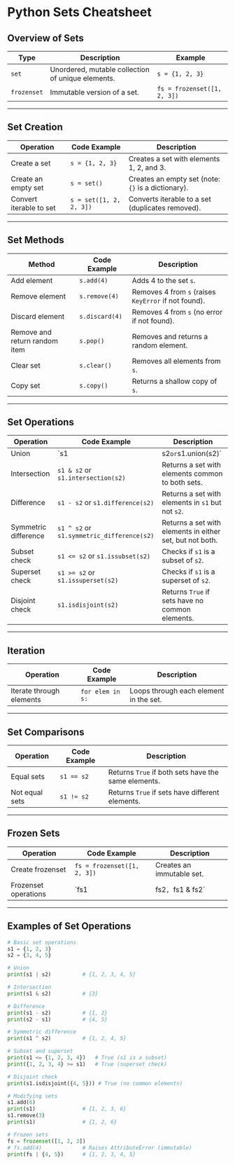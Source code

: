 # Python Sets Cheatsheet

## Overview of Sets
| **Type**        | **Description**                                   | **Example**                |
|------------------|---------------------------------------------------|----------------------------|
| `set`           | Unordered, mutable collection of unique elements. | `s = {1, 2, 3}`            |
| `frozenset`     | Immutable version of a set.                      | `fs = frozenset([1, 2, 3])`|

---

## Set Creation
| **Operation**                  | **Code Example**                   | **Description**                                     |
|--------------------------------|-------------------------------------|---------------------------------------------------|
| Create a set                   | `s = {1, 2, 3}`                    | Creates a set with elements 1, 2, and 3.         |
| Create an empty set            | `s = set()`                        | Creates an empty set (note: `{}` is a dictionary).|
| Convert iterable to set        | `s = set([1, 2, 2, 3])`            | Converts iterable to a set (duplicates removed). |

---

## Set Methods
| **Method**                     | **Code Example**                   | **Description**                                     |
|--------------------------------|-------------------------------------|---------------------------------------------------|
| Add element                    | `s.add(4)`                         | Adds 4 to the set `s`.                            |
| Remove element                 | `s.remove(4)`                      | Removes 4 from `s` (raises `KeyError` if not found).|
| Discard element                | `s.discard(4)`                     | Removes 4 from `s` (no error if not found).       |
| Remove and return random item  | `s.pop()`                          | Removes and returns a random element.            |
| Clear set                      | `s.clear()`                        | Removes all elements from `s`.                   |
| Copy set                       | `s.copy()`                         | Returns a shallow copy of `s`.                   |

---

## Set Operations
| **Operation**                  | **Code Example**                   | **Description**                                     |
|--------------------------------|-------------------------------------|---------------------------------------------------|
| Union                          | `s1 | s2` or `s1.union(s2)`        | Returns a set with elements from both sets.       |
| Intersection                   | `s1 & s2` or `s1.intersection(s2)` | Returns a set with elements common to both sets.  |
| Difference                     | `s1 - s2` or `s1.difference(s2)`   | Returns a set with elements in `s1` but not `s2`. |
| Symmetric difference           | `s1 ^ s2` or `s1.symmetric_difference(s2)` | Returns a set with elements in either set, but not both. |
| Subset check                   | `s1 <= s2` or `s1.issubset(s2)`    | Checks if `s1` is a subset of `s2`.               |
| Superset check                 | `s1 >= s2` or `s1.issuperset(s2)`  | Checks if `s1` is a superset of `s2`.             |
| Disjoint check                 | `s1.isdisjoint(s2)`                | Returns `True` if sets have no common elements.   |

---

## Iteration
| **Operation**                  | **Code Example**                   | **Description**                                     |
|--------------------------------|-------------------------------------|---------------------------------------------------|
| Iterate through elements       | `for elem in s:`                   | Loops through each element in the set.            |

---

## Set Comparisons
| **Operation**                  | **Code Example**                   | **Description**                                     |
|--------------------------------|-------------------------------------|---------------------------------------------------|
| Equal sets                     | `s1 == s2`                         | Returns `True` if both sets have the same elements.|
| Not equal sets                 | `s1 != s2`                         | Returns `True` if sets have different elements.   |

---

## Frozen Sets
| **Operation**                  | **Code Example**                   | **Description**                                     |
|--------------------------------|-------------------------------------|---------------------------------------------------|
| Create frozenset               | `fs = frozenset([1, 2, 3])`        | Creates an immutable set.                        |
| Frozenset operations           | `fs1 | fs2`, `fs1 & fs2`           | Supports all standard set operations.            |

---

## Examples of Set Operations

```python
# Basic set operations
s1 = {1, 2, 3}
s2 = {3, 4, 5}

# Union
print(s1 | s2)          # {1, 2, 3, 4, 5}

# Intersection
print(s1 & s2)          # {3}

# Difference
print(s1 - s2)          # {1, 2}
print(s2 - s1)          # {4, 5}

# Symmetric difference
print(s1 ^ s2)          # {1, 2, 4, 5}

# Subset and superset
print(s1 <= {1, 2, 3, 4})   # True (s1 is a subset)
print({1, 2, 3, 4} >= s1)   # True (superset check)

# Disjoint check
print(s1.isdisjoint({4, 5})) # True (no common elements)

# Modifying sets
s1.add(6)
print(s1)               # {1, 2, 3, 6}
s1.remove(3)
print(s1)               # {1, 2, 6}

# Frozen sets
fs = frozenset([1, 2, 3])
# fs.add(4)             # Raises AttributeError (immutable)
print(fs | {4, 5})      # {1, 2, 3, 4, 5}
```
